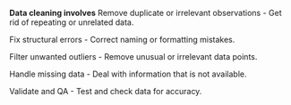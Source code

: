 **Data cleaning involves**
Remove duplicate or irrelevant observations - Get rid of repeating or unrelated data.

Fix structural errors - Correct naming or formatting mistakes.

Filter unwanted outliers - Remove unusual or irrelevant data points.

Handle missing data - Deal with information that is not available.

Validate and QA - Test and check data for accuracy.
